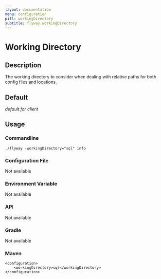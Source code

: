 ```yaml
---
layout: documentation
menu: configuration
pill: workingDirectory
subtitle: flyway.workingDirectory
---
```


# Working Directory

## Description
The working directory to consider when dealing with relative paths for both config files and locations.

## Default
<i>default for client</i>

## Usage

### Commandline
```
./flyway -workingDirectory="sql" info
```

### Configuration File
Not available

### Environment Variable
Not available

### API
Not available

### Gradle
Not available

### Maven
```
<configuration>
    <workingDirectory>sql</workingDirectory>
</configuration>
```